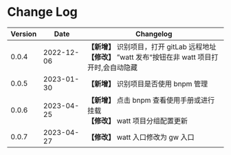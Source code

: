 # Change Log

| Version | Date       | Changelog                                                                                                     |
| ------- | ---------- | ------------------------------------------------------------------------------------------------------------- |
| 0.0.4   | 2022-12-06 | **【新增】** 识别项目，打开 gitLab 远程地址 <br/> **【修改】** ”watt 发布“按钮在非 watt 项目打开时,会自动隐藏 |
| 0.0.5   | 2023-01-30 | **【新增】** 识别项目是否使用 bnpm 管理                                                                       |
| 0.0.6   | 2023-04-25 | **【新增】** 点击 bnpm 查看使用手册或进行挂载 <br/>**【修改】** watt 项目分组配置更新                         |
| 0.0.7   | 2023-04-27 | **【修改】** watt 入口修改为 gw 入口                                                                          |
